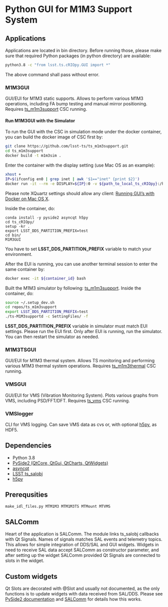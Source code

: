 # Python GUI for M1M3 Support System

## Applications

Applications are located in bin directory.
Before running those, please make sure that required Python packages (in python directory) are available:

```bash
python3.8 -c "from lsst.ts.cRIOpy.GUI import *"
```

The above command shall pass without error.

### M1M3GUI

GUI/EUI for M1M3 static supports.
Allows to perform various M1M3 operations, including FA bump testing and manual mirror positioning.
Requires [ts_m1m3support](https://github.com/lsst-ts/ts_m1m3support) CSC running.

#### Run M1M3GUI with the Simulator

To run the GUI with the CSC in simulation mode under the docker container, you can build the docker image of CSC first by:

```bash
git clone https://github.com/lsst-ts/ts_m1m3support.git
cd ts_m1m3support
docker build -t m1m3sim .
```

Enter the container with the display setting (use Mac OS as an example):

```bash
xhost +
IP=$(ifconfig en0 | grep inet | awk '$1=="inet" {print $2}')
docker run -it --rm -e DISPLAY=${IP}:0 -v ${path_to_local_ts_cRIOpy}:/home/saluser/ts_cRIOpy -v /tmp/.X11-unix:/tmp/.X11-unix m1m3sim:latest
```

Please note XQuartz settings should allow any client: [Running GUI’s with Docker on Mac OS X](https://cntnr.io/running-guis-with-docker-on-mac-os-x-a14df6a76efc).

Inside the container, do:

```
conda install -y pyside2 asyncqt h5py
cd ts_cRIOpy/
setup -kr .
export LSST_DDS_PARTITION_PREFIX=test
cd bin/
M1M3GUI
```

You have to set **LSST_DDS_PARTITION_PREFIX** variable to match your environment. 

After the EUI is running, you can use another terminal session to enter the same container by:

```bash
docker exec -it ${container_id} bash
```


Built the M1M3 simulator by following: [ts_m1m3support](https://github.com/lsst-ts/ts_m1m3support/blob/main/README.md).
Inside the container, do:

```bash
source ~/.setup_dev.sh
cd repos/ts_m1m3support
export LSST_DDS_PARTITION_PREFIX=test
./ts-M1M3supportd -c SettingFiles/ -f
```

**LSST_DDS_PARTITION_PREFIX** variable in simulator must match EUI settings.
Please run the EUI first.
Only after EUI is running, run the simulator.
You can then restart the simulator as needed.

### M1M3TSGUI

GUI/EUI for M1M3 thermal system.
Allows TS monitoring and performing various M1M3 thermal system operations.
Requires [ts_m1m3thermal](https://github.com/lsst-ts/ts_m1m3thermal) CSC running.

### VMSGUI

GUI/EUI for VMS (Vibration Monitoring System).
Plots various graphs from VMS, including PSD/FFT/DFT.
Requires [ts_vms](https://github.com/lsst-ts/ts_vms) CSC running.

### VMSlogger

CLI for VMS logging.
Can save VMS data as cvs or, with optional [h5py](https://www.h5py.org/), as HDF5.

## Dependencies

* Python 3.8
* [PySide2 (QtCore, QtGui, QtCharts, QtWidgets)](https://pypi.org/project/PySide2)
* [asyncqt](https://pypi.org/project/asyncqt)
* [LSST ts_salobj](https://github.com/lsst-ts/ts_salobj)
* [h5py](https://pypi.org/project/h5py/)

## Prerequsities

```bash
make_idl_files.py MTM1M3 MTM1M3TS MTMount MTVMS
```

## SALComm

Heart of the application is SALComm. The module links ts_salobj callbacks with Qt Signals.
Names of signals matches SAL events and telemetry topics. This allows for simple integration of DDS/SAL and GUI widgets. Widgets in need to receive SAL data accept SALComm as constructor parameter, and after setting up the widget SALComm provided Qt Signals are connected to slots in the widget.

## Custom widgets

Qt Slots are decorated with @Slot and usually not documented, as the only
functions is to update widgets with data received from SAL/DDS. Please see [PySide2 documentation](https://wiki.qt.io/Qt_for_Python_Signals_and_Slots) and [SALComm](SALComm.py) for details how this works.
